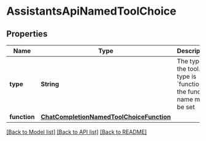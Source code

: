 # AssistantsApiNamedToolChoice

## Properties
Name | Type | Description | Notes
------------ | ------------- | ------------- | -------------
**type** | **String** | The type of the tool. If type is &#x60;function&#x60;, the function name must be set | 
**function** | [**ChatCompletionNamedToolChoiceFunction**](ChatCompletionNamedToolChoiceFunction.md) |  | [optional] 

[[Back to Model list]](../README.md#documentation-for-models) [[Back to API list]](../README.md#documentation-for-api-endpoints) [[Back to README]](../README.md)


